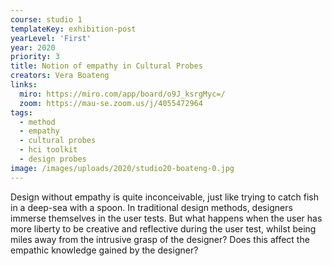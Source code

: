 ```yaml
---
course: studio 1
templateKey: exhibition-post
yearLevel: 'First'
year: 2020
priority: 3
title: Notion of empathy in Cultural Probes
creators: Vera Boateng
links:
  miro: https://miro.com/app/board/o9J_ksrgMyc=/
  zoom: https://mau-se.zoom.us/j/4055472964
tags:
  - method
  - empathy
  - cultural probes
  - hci toolkit
  - design probes
image: /images/uploads/2020/studio20-boateng-0.jpg
---
```


Design without empathy is quite inconceivable, just like trying to catch fish in a deep-sea with a spoon. In traditional design methods, designers immerse themselves in the user tests. But what happens when the user has more liberty to be creative and reflective during the user test, whilst being miles away from the intrusive grasp of the designer? Does this affect the empathic knowledge gained by the designer?
